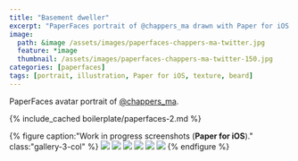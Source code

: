 ```yaml
---
title: "Basement dweller"
excerpt: "PaperFaces portrait of @chappers_ma drawn with Paper for iOS on an iPad."
image: 
  path: &image /assets/images/paperfaces-chappers-ma-twitter.jpg 
  feature: *image
  thumbnail: /assets/images/paperfaces-chappers-ma-twitter-150.jpg
categories: [paperfaces]
tags: [portrait, illustration, Paper for iOS, texture, beard]
---
```


PaperFaces avatar portrait of <a href="https://twitter.com/chappers_ma">@chappers_ma</a>.

{% include_cached boilerplate/paperfaces-2.md %}

{% figure caption:"Work in progress screenshots (**Paper for iOS**)." class:"gallery-3-col" %}
[![](/assets/images/paperfaces-chappers-ma-process-1-600.jpg)](/assets/images/paperfaces-chappers-ma-process-1-lg.jpg)
[![](/assets/images/paperfaces-chappers-ma-process-2-600.jpg)](/assets/images/paperfaces-chappers-ma-process-2-lg.jpg)
[![](/assets/images/paperfaces-chappers-ma-process-3-600.jpg)](/assets/images/paperfaces-chappers-ma-process-3-lg.jpg)
[![](/assets/images/paperfaces-chappers-ma-process-4-600.jpg)](/assets/images/paperfaces-chappers-ma-process-4-lg.jpg)
[![](/assets/images/paperfaces-chappers-ma-process-5-600.jpg)](/assets/images/paperfaces-chappers-ma-process-5-lg.jpg)
[![](/assets/images/paperfaces-chappers-ma-process-6-600.jpg)](/assets/images/paperfaces-chappers-ma-process-6-lg.jpg)
{% endfigure %}
